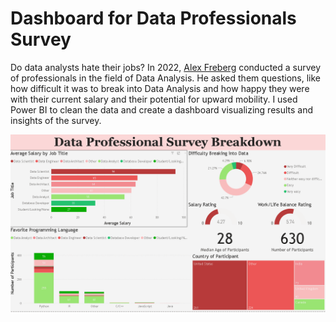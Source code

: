 # Dashboard for Data Professionals Survey

Do data analysts hate their jobs? In 2022, [Alex Freberg](https://www.alextheanalyst.com/) conducted a survey of professionals in the field of Data Analysis. He asked them questions, like how difficult it was to break into Data Analysis and how happy they were with their current salary and their potential for upward mobility. I used Power BI to clean the data and create a dashboard visualizing results and insights of the survey.

![Dashboard](Power_BI_Dashboard.png)
